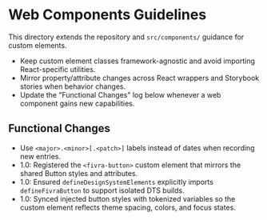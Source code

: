 # Web Components Guidelines

This directory extends the repository and `src/components/` guidance for custom elements.

- Keep custom element classes framework-agnostic and avoid importing React-specific utilities.
- Mirror property/attribute changes across React wrappers and Storybook stories when behavior changes.
- Update the "Functional Changes" log below whenever a web component gains new capabilities.

## Functional Changes
- Use `<major>.<minor>[.<patch>]` labels instead of dates when recording new entries.
- 1.0: Registered the `<fivra-button>` custom element that mirrors the shared Button styles and attributes.
- 1.0: Ensured `defineDesignSystemElements` explicitly imports `defineFivraButton` to support isolated DTS builds.
- 1.0: Synced injected button styles with tokenized variables so the custom element reflects theme spacing, colors, and focus states.
